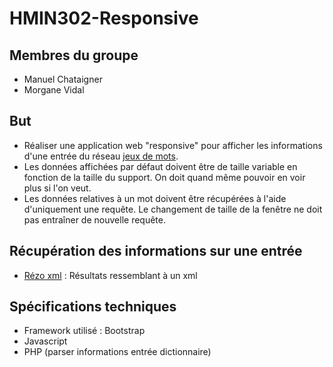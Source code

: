 # HMIN302-Responsive

## Membres du groupe
- Manuel Chataigner
- Morgane Vidal

## But
- Réaliser une application web "responsive" pour afficher les informations d'une entrée du réseau [jeux de mots](http://www.jeuxdemots.org/).
- Les données affichées par défaut doivent être de taille variable en fonction de la taille du support. On doit quand même pouvoir en voir plus si l'on veut. 
- Les données relatives à un mot doivent être récupérées à l'aide d'uniquement une requête. Le changement de taille de la fenêtre ne doit pas entraîner de nouvelle requête.

## Récupération des informations sur une entrée
- [Rézo xml](http://www.jeuxdemots.org/rezo-xml.php) : Résultats ressemblant à un xml

## Spécifications techniques
- Framework utilisé : Bootstrap
- Javascript
- PHP (parser informations entrée dictionnaire)
